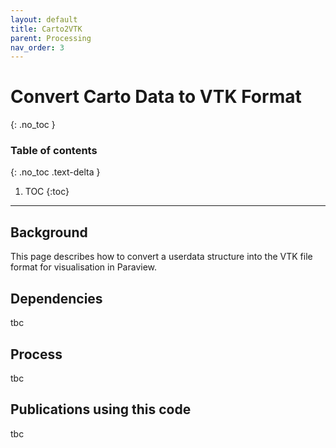 ```yaml
---
layout: default
title: Carto2VTK
parent: Processing
nav_order: 3
---
```


# Convert Carto Data to VTK Format
{: .no_toc }

### Table of contents
{: .no_toc .text-delta }

1. TOC
{:toc}

---

## Background
This page describes how to convert a userdata structure into the VTK file format for visualisation in Paraview.

## Dependencies
tbc

## Process
tbc

## Publications using this code
tbc
